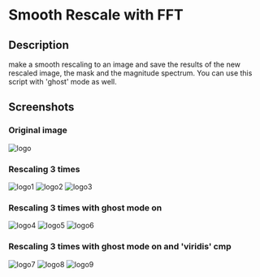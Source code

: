 # Smooth Rescale with FFT
## Description
make a smooth rescaling to an image and save the results of the new rescaled image, the mask and the magnitude spectrum.
You can use this script with 'ghost' mode as well. 
## Screenshots

### Original image 
![logo](https://github.com/koralbaron/Smooth-Rescale-with-FFT/blob/main/example_img.png)

### Rescaling 3 times 
![logo1](https://github.com/koralbaron/Smooth-Rescale-with-FFT/blob/main/example_rescale_gray/Rescaled__Img.png)
![logo2](https://github.com/koralbaron/Smooth-Rescale-with-FFT/blob/main/example_rescale_gray/Magnitude_Spectrum__Img.png)
![logo3](https://github.com/koralbaron/Smooth-Rescale-with-FFT/blob/main/example_rescale_gray/Mask_Magnitude_Spectrum__Img.png)

### Rescaling 3 times with ghost mode on
![logo4](https://github.com/koralbaron/Smooth-Rescale-with-FFT/blob/main/example_ghost_rescale_gray/Rescaled_Img.png)
![logo5](https://github.com/koralbaron/Smooth-Rescale-with-FFT/blob/main/example_ghost_rescale_gray/Magnitude_Spectrum_Img.png)
![logo6](https://github.com/koralbaron/Smooth-Rescale-with-FFT/blob/main/example_ghost_rescale_gray/Mask_Magnitude_Spectrum_Img.png)

### Rescaling 3 times with ghost mode on and 'viridis' cmp
![logo7](https://github.com/koralbaron/Smooth-Rescale-with-FFT/blob/main/example_ghost_rescale_viridis/Rescaled_Img.png)
![logo8](https://github.com/koralbaron/Smooth-Rescale-with-FFT/blob/main/example_ghost_rescale_viridis/Magnitude_Spectrum_Img.png)
![logo9](https://github.com/koralbaron/Smooth-Rescale-with-FFT/blob/main/example_ghost_rescale_viridis/Mask_Magnitude_Spectrum_Img.png)


